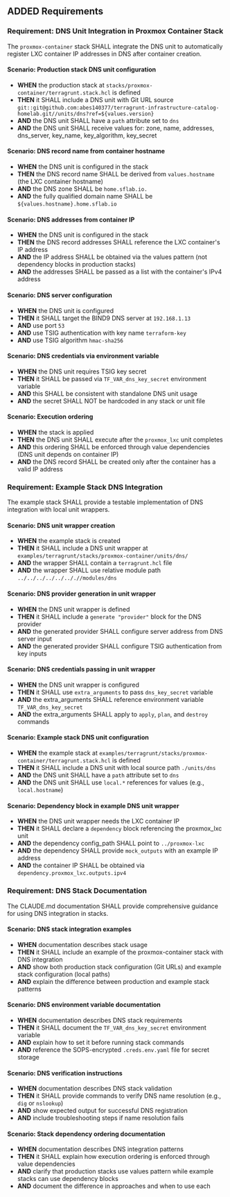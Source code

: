 ## ADDED Requirements

### Requirement: DNS Unit Integration in Proxmox Container Stack

The `proxmox-container` stack SHALL integrate the DNS unit to automatically register LXC container IP addresses in DNS after container creation.

#### Scenario: Production stack DNS unit configuration

- **WHEN** the production stack at `stacks/proxmox-container/terragrunt.stack.hcl` is defined
- **THEN** it SHALL include a DNS unit with Git URL source `git::git@github.com:abes140377/terragrunt-infrastructure-catalog-homelab.git//units/dns?ref=${values.version}`
- **AND** the DNS unit SHALL have a `path` attribute set to `dns`
- **AND** the DNS unit SHALL receive values for: zone, name, addresses, dns_server, key_name, key_algorithm, key_secret

#### Scenario: DNS record name from container hostname

- **WHEN** the DNS unit is configured in the stack
- **THEN** the DNS record name SHALL be derived from `values.hostname` (the LXC container hostname)
- **AND** the DNS zone SHALL be `home.sflab.io.`
- **AND** the fully qualified domain name SHALL be `${values.hostname}.home.sflab.io`

#### Scenario: DNS addresses from container IP

- **WHEN** the DNS unit is configured in the stack
- **THEN** the DNS record addresses SHALL reference the LXC container's IP address
- **AND** the IP address SHALL be obtained via the values pattern (not dependency blocks in production stacks)
- **AND** the addresses SHALL be passed as a list with the container's IPv4 address

#### Scenario: DNS server configuration

- **WHEN** the DNS unit is configured
- **THEN** it SHALL target the BIND9 DNS server at `192.168.1.13`
- **AND** use port `53`
- **AND** use TSIG authentication with key name `terraform-key`
- **AND** use TSIG algorithm `hmac-sha256`

#### Scenario: DNS credentials via environment variable

- **WHEN** the DNS unit requires TSIG key secret
- **THEN** it SHALL be passed via `TF_VAR_dns_key_secret` environment variable
- **AND** this SHALL be consistent with standalone DNS unit usage
- **AND** the secret SHALL NOT be hardcoded in any stack or unit file

#### Scenario: Execution ordering

- **WHEN** the stack is applied
- **THEN** the DNS unit SHALL execute after the `proxmox_lxc` unit completes
- **AND** this ordering SHALL be enforced through value dependencies (DNS unit depends on container IP)
- **AND** the DNS record SHALL be created only after the container has a valid IP address

### Requirement: Example Stack DNS Integration

The example stack SHALL provide a testable implementation of DNS integration with local unit wrappers.

#### Scenario: DNS unit wrapper creation

- **WHEN** the example stack is created
- **THEN** it SHALL include a DNS unit wrapper at `examples/terragrunt/stacks/proxmox-container/units/dns/`
- **AND** the wrapper SHALL contain a `terragrunt.hcl` file
- **AND** the wrapper SHALL use relative module path `../../../../../.././/modules/dns`

#### Scenario: DNS provider generation in unit wrapper

- **WHEN** the DNS unit wrapper is defined
- **THEN** it SHALL include a `generate "provider"` block for the DNS provider
- **AND** the generated provider SHALL configure server address from DNS server input
- **AND** the generated provider SHALL configure TSIG authentication from key inputs

#### Scenario: DNS credentials passing in unit wrapper

- **WHEN** the DNS unit wrapper is configured
- **THEN** it SHALL use `extra_arguments` to pass `dns_key_secret` variable
- **AND** the extra_arguments SHALL reference environment variable `TF_VAR_dns_key_secret`
- **AND** the extra_arguments SHALL apply to `apply`, `plan`, and `destroy` commands

#### Scenario: Example stack DNS unit configuration

- **WHEN** the example stack at `examples/terragrunt/stacks/proxmox-container/terragrunt.stack.hcl` is defined
- **THEN** it SHALL include a DNS unit with local source path `./units/dns`
- **AND** the DNS unit SHALL have a `path` attribute set to `dns`
- **AND** the DNS unit SHALL use `local.*` references for values (e.g., `local.hostname`)

#### Scenario: Dependency block in example DNS unit wrapper

- **WHEN** the DNS unit wrapper needs the LXC container IP
- **THEN** it SHALL declare a `dependency` block referencing the proxmox_lxc unit
- **AND** the dependency config_path SHALL point to `../proxmox-lxc`
- **AND** the dependency SHALL provide `mock_outputs` with an example IP address
- **AND** the container IP SHALL be obtained via `dependency.proxmox_lxc.outputs.ipv4`

### Requirement: DNS Stack Documentation

The CLAUDE.md documentation SHALL provide comprehensive guidance for using DNS integration in stacks.

#### Scenario: DNS stack integration examples

- **WHEN** documentation describes stack usage
- **THEN** it SHALL include an example of the proxmox-container stack with DNS integration
- **AND** show both production stack configuration (Git URLs) and example stack configuration (local paths)
- **AND** explain the difference between production and example stack patterns

#### Scenario: DNS environment variable documentation

- **WHEN** documentation describes DNS stack requirements
- **THEN** it SHALL document the `TF_VAR_dns_key_secret` environment variable
- **AND** explain how to set it before running stack commands
- **AND** reference the SOPS-encrypted `.creds.env.yaml` file for secret storage

#### Scenario: DNS verification instructions

- **WHEN** documentation describes DNS stack validation
- **THEN** it SHALL provide commands to verify DNS name resolution (e.g., `dig` or `nslookup`)
- **AND** show expected output for successful DNS registration
- **AND** include troubleshooting steps if name resolution fails

#### Scenario: Stack dependency ordering documentation

- **WHEN** documentation describes DNS integration patterns
- **THEN** it SHALL explain how execution ordering is enforced through value dependencies
- **AND** clarify that production stacks use values pattern while example stacks can use dependency blocks
- **AND** document the difference in approaches and when to use each
